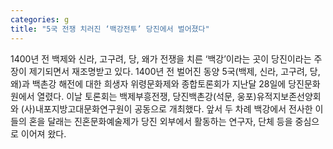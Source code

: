 ```yaml
---
categories: g
title: "5국 전쟁 치러진 ‘백강전투’ 당진에서 벌어졌다"
---
```

1400년 전 백제와 신라, 고구려, 당, 왜가 전쟁을 치른 ‘백강’이라는 곳이 당진이라는 주장이 제기되면서 재조명받고 있다. 1400년 전 벌어진 동양 5국(백제, 신라, 고구려, 당, 왜)과 백촌강 해전에 대한 희생자 위령문화제와 종합토론회가 지난달 28일에 당진문화원에서 열렸다. 이날 토론회는 백제부흥전쟁, 당진백촌강(석문, 웅포)유적지보존선양회와 (사)내포지방고대문화연구원이 공동으로 개최했다. 앞서 두 차례 백강에서 전사한 이들의 혼을 달래는 진혼문화예술제가 당진 외부에서 활동하는 연구자, 단체 등을 중심으로 이어져 왔다.